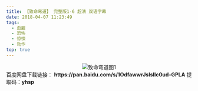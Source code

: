 ```yaml
---
title: 【致命弯道】 完整版1-6 超清 双语字幕
date: 2018-04-07 11:23:49
tags:
  - 血腥
  - 恐怖
  - 惊悚
  - 动作
top: true
---
```

<div align=center>
    <img src="/assets/images/a/zmwd-all/1.jpg" alt="致命弯道图1">
</div>
<!-- more -->
百度网盘下载链接：
<b>https://pan.baidu.com/s/1OdfawwrJslsIIc0ud-GPLA</b>
提取码：<b>yhsp</b>
